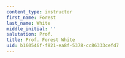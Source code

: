 ```yaml
---
content_type: instructor
first_name: Forest
last_name: White
middle_initial: ''
salutation: Prof.
title: Prof. Forest White
uid: b160546f-f821-ea8f-5378-cc86333cefd7
---
```


